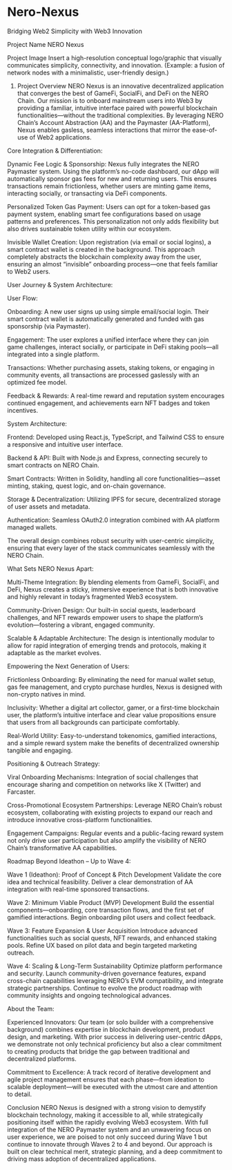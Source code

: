 # Nero-Nexus
Bridging Web2 Simplicity with Web3 Innovation

Project Name
NERO Nexus

Project Image
Insert a high-resolution conceptual logo/graphic that visually communicates simplicity, connectivity, and innovation. (Example: a fusion of network nodes with a minimalistic, user-friendly design.)

1. Project Overview
NERO Nexus is an innovative decentralized application that converges the best of GameFi, SocialFi, and DeFi on the NERO Chain. Our mission is to onboard mainstream users into Web3 by providing a familiar, intuitive interface paired with powerful blockchain functionalities—without the traditional complexities. By leveraging NERO Chain’s Account Abstraction (AA) and the Paymaster (AA-Platform), Nexus enables gasless, seamless interactions that mirror the ease-of-use of Web2 applications.

Core Integration & Differentiation:

Dynamic Fee Logic & Sponsorship:
Nexus fully integrates the NERO Paymaster system. Using the platform’s no-code dashboard, our dApp will automatically sponsor gas fees for new and returning users. This ensures transactions remain frictionless, whether users are minting game items, interacting socially, or transacting via DeFi components.

Personalized Token Gas Payment:
Users can opt for a token-based gas payment system, enabling smart fee configurations based on usage patterns and preferences. This personalization not only adds flexibility but also drives sustainable token utility within our ecosystem.

Invisible Wallet Creation:
Upon registration (via email or social logins), a smart contract wallet is created in the background. This approach completely abstracts the blockchain complexity away from the user, ensuring an almost “invisible” onboarding process—one that feels familiar to Web2 users.

User Journey & System Architecture:

User Flow:

Onboarding:
A new user signs up using simple email/social login. Their smart contract wallet is automatically generated and funded with gas sponsorship (via Paymaster).

Engagement:
The user explores a unified interface where they can join game challenges, interact socially, or participate in DeFi staking pools—all integrated into a single platform.

Transactions:
Whether purchasing assets, staking tokens, or engaging in community events, all transactions are processed gaslessly with an optimized fee model.

Feedback & Rewards:
A real-time reward and reputation system encourages continued engagement, and achievements earn NFT badges and token incentives.

System Architecture:

Frontend:
Developed using React.js, TypeScript, and Tailwind CSS to ensure a responsive and intuitive user interface.

Backend & API:
Built with Node.js and Express, connecting securely to smart contracts on NERO Chain.

Smart Contracts:
Written in Solidity, handling all core functionalities—asset minting, staking, quest logic, and on-chain governance.

Storage & Decentralization:
Utilizing IPFS for secure, decentralized storage of user assets and metadata.

Authentication:
Seamless OAuth2.0 integration combined with AA platform managed wallets.

The overall design combines robust security with user-centric simplicity, ensuring that every layer of the stack communicates seamlessly with the NERO Chain.

What Sets NERO Nexus Apart:

Multi-Theme Integration:
By blending elements from GameFi, SocialFi, and DeFi, Nexus creates a sticky, immersive experience that is both innovative and highly relevant in today’s fragmented Web3 ecosystem.

Community-Driven Design:
Our built-in social quests, leaderboard challenges, and NFT rewards empower users to shape the platform’s evolution—fostering a vibrant, engaged community.

Scalable & Adaptable Architecture:
The design is intentionally modular to allow for rapid integration of emerging trends and protocols, making it adaptable as the market evolves.

Empowering the Next Generation of Users:

Frictionless Onboarding:
By eliminating the need for manual wallet setup, gas fee management, and crypto purchase hurdles, Nexus is designed with non-crypto natives in mind.

Inclusivity:
Whether a digital art collector, gamer, or a first-time blockchain user, the platform’s intuitive interface and clear value propositions ensure that users from all backgrounds can participate comfortably.

Real-World Utility:
Easy-to-understand tokenomics, gamified interactions, and a simple reward system make the benefits of decentralized ownership tangible and engaging.

Positioning & Outreach Strategy:

Viral Onboarding Mechanisms:
Integration of social challenges that encourage sharing and competition on networks like X (Twitter) and Farcaster.

Cross-Promotional Ecosystem Partnerships:
Leverage NERO Chain’s robust ecosystem, collaborating with existing projects to expand our reach and introduce innovative cross-platform functionalities.

Engagement Campaigns:
Regular events and a public-facing reward system not only drive user participation but also amplify the visibility of NERO Chain’s transformative AA capabilities.

Roadmap Beyond Ideathon – Up to Wave 4:

Wave 1 (Ideathon): Proof of Concept & Pitch Development
Validate the core idea and technical feasibility. Deliver a clear demonstration of AA integration with real-time sponsored transactions.

Wave 2: Minimum Viable Product (MVP) Development
Build the essential components—onboarding, core transaction flows, and the first set of gamified interactions. Begin onboarding pilot users and collect feedback.

Wave 3: Feature Expansion & User Acquisition
Introduce advanced functionalities such as social quests, NFT rewards, and enhanced staking pools. Refine UX based on pilot data and begin targeted marketing outreach.

Wave 4: Scaling & Long-Term Sustainability
Optimize platform performance and security. Launch community-driven governance features, expand cross-chain capabilities leveraging NERO’s EVM compatibility, and integrate strategic partnerships. Continue to evolve the product roadmap with community insights and ongoing technological advances.

About the Team:

Experienced Innovators:
Our team (or solo builder with a comprehensive background) combines expertise in blockchain development, product design, and marketing. With prior success in delivering user-centric dApps, we demonstrate not only technical proficiency but also a clear commitment to creating products that bridge the gap between traditional and decentralized platforms.

Commitment to Excellence:
A track record of iterative development and agile project management ensures that each phase—from ideation to scalable deployment—will be executed with the utmost care and attention to detail.




Conclusion
NERO Nexus is designed with a strong vision to demystify blockchain technology, making it accessible to all, while strategically positioning itself within the rapidly evolving Web3 ecosystem. With full integration of the NERO Paymaster system and an unwavering focus on user experience, we are poised to not only succeed during Wave 1 but continue to innovate through Waves 2 to 4 and beyond. Our approach is built on clear technical merit, strategic planning, and a deep commitment to driving mass adoption of decentralized applications.

